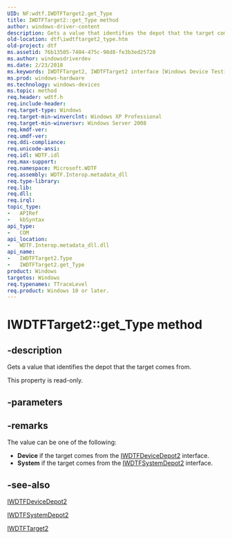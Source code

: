```yaml
---
UID: NF:wdtf.IWDTFTarget2.get_Type
title: IWDTFTarget2::get_Type method
author: windows-driver-content
description: Gets a value that identifies the depot that the target comes from.
old-location: dtf\iwdtftarget2_type.htm
old-project: dtf
ms.assetid: 76b13505-7404-475c-98d8-fe3b3ed25720
ms.author: windowsdriverdev
ms.date: 2/23/2018
ms.keywords: IWDTFTarget2, IWDTFTarget2 interface [Windows Device Testing Framework], Type property, IWDTFTarget2.Type, IWDTFTarget2::get_Type, Microsoft.WDTF.IWDTFTarget2.Type, Microsoft::WDTF::IWDTFTarget2::Type, Type property [Windows Device Testing Framework], Type property [Windows Device Testing Framework], IWDTFTarget2 interface, dtf.iwdtftarget2_type, get_Type,IWDTFTarget2.get_Type, wdtf/IWDTFTarget2::Type, wdtf/IWDTFTarget2::get_Type
ms.prod: windows-hardware
ms.technology: windows-devices
ms.topic: method
req.header: wdtf.h
req.include-header: 
req.target-type: Windows
req.target-min-winverclnt: Windows XP Professional
req.target-min-winversvr: Windows Server 2008
req.kmdf-ver: 
req.umdf-ver: 
req.ddi-compliance: 
req.unicode-ansi: 
req.idl: WDTF.idl
req.max-support: 
req.namespace: Microsoft.WDTF
req.assembly: WDTF.Interop.metadata_dll
req.type-library: 
req.lib: 
req.dll: 
req.irql: 
topic_type:
-	APIRef
-	kbSyntax
api_type:
-	COM
api_location:
-	WDTF.Interop.metadata_dll.dll
api_name:
-	IWDTFTarget2.Type
-	IWDTFTarget2.get_Type
product: Windows
targetos: Windows
req.typenames: TTraceLevel
req.product: Windows 10 or later.
---
```


# IWDTFTarget2::get_Type method


## -description


Gets a value that identifies the depot that the target comes from.

This property is read-only.


## -parameters


## -remarks



The value can be one of the following:

<ul>
<li>
<b>Device</b> if the target comes from the 
<a href="https://msdn.microsoft.com/library/windows/hardware/hh406391">IWDTFDeviceDepot2</a> interface.

</li>
<li>
<b>System</b> if the target comes from the 
<a href="https://msdn.microsoft.com/library/windows/hardware/hh439331">IWDTFSystemDepot2</a> interface.

</li>
</ul>



## -see-also




<a href="https://msdn.microsoft.com/library/windows/hardware/hh406391">IWDTFDeviceDepot2</a>



<a href="https://msdn.microsoft.com/library/windows/hardware/hh439331">IWDTFSystemDepot2</a>



<a href="https://msdn.microsoft.com/library/windows/hardware/hh439367">IWDTFTarget2</a>
 

 


